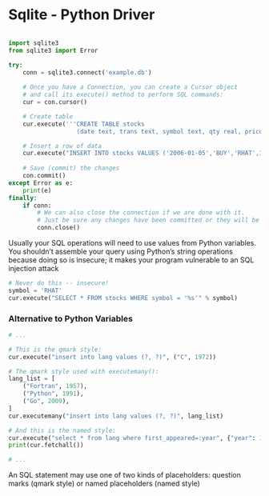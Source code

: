 # Sqlite - Python Driver

```python

import sqlite3
from sqlite3 import Error

try:
    conn = sqlite3.connect('example.db')
    
    # Once you have a Connection, you can create a Cursor object 
    # and call its execute() method to perform SQL commands:
    cur = con.cursor()

    # Create table
    cur.execute('''CREATE TABLE stocks
                   (date text, trans text, symbol text, qty real, price real)''')

    # Insert a row of data
    cur.execute("INSERT INTO stocks VALUES ('2006-01-05','BUY','RHAT',100,35.14)")
    
    # Save (commit) the changes
    con.commit()
except Error as e:
    print(e)
finally:
    if conn:
        # We can also close the connection if we are done with it.
        # Just be sure any changes have been committed or they will be lost.
        conn.close()
````
Usually your SQL operations will need to use values from Python variables. You shouldn’t assemble your query using Python’s string operations because doing so is insecure; it makes your program vulnerable to an SQL injection attack
```python
# Never do this -- insecure!
symbol = 'RHAT'
cur.execute("SELECT * FROM stocks WHERE symbol = '%s'" % symbol)
```

### Alternative to Python Variables

```python
# ...

# This is the qmark style:
cur.execute("insert into lang values (?, ?)", ("C", 1972))

# The qmark style used with executemany():
lang_list = [
    ("Fortran", 1957),
    ("Python", 1991),
    ("Go", 2009),
]
cur.executemany("insert into lang values (?, ?)", lang_list)

# And this is the named style:
cur.execute("select * from lang where first_appeared=:year", {"year": 1972})
print(cur.fetchall())

# ...
```
An SQL statement may use one of two kinds of placeholders: question marks (qmark style) or named placeholders (named style)

